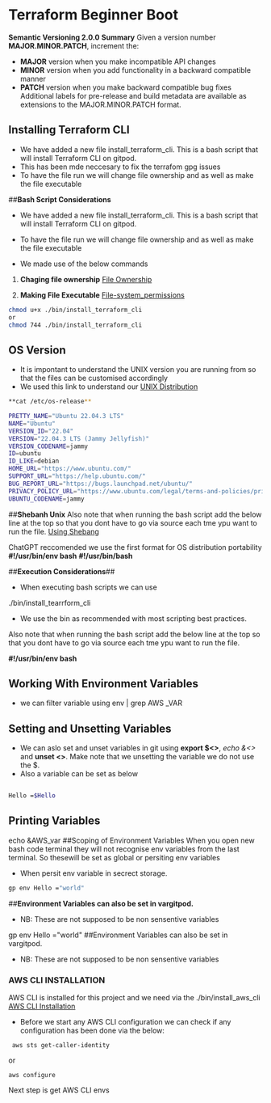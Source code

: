 # Terraform Beginner Boot

**Semantic Versioning 2.0.0**
**Summary**
Given a version number **MAJOR.MINOR.PATCH**, increment the:

- **MAJOR** version when you make incompatible API changes
- **MINOR** version when you add functionality in a backward compatible manner
- **PATCH** version when you make backward compatible bug fixes
Additional labels for pre-release and build metadata are available as extensions to the MAJOR.MINOR.PATCH format.


## **Installing Terraform CLI**
- We have added a new file install_terraform_cli. This is a bash script that will install Terraform CLI on gitpod. 
- This has been mde neccesary to fix the terrafom gpg issues
- To have the file run we will change file ownership and as well as make the file executable

##**Bash Script Considerations**  

- We have added a new file install_terraform_cli. This is a bash script that will install Terraform CLI on gitpod.
- To have the file run we will change file ownership and as well as make the file executable

- We made use of the below commands 

1. **Chaging file ownership** [File Ownership](https://en.wikipedia.org/wiki/Ownership)

2. **Making File Executable** [File-system_permissions](https://en.wikipedia.org/wiki/File-system_permissions)

```sh
chmod u+x ./bin/install_terraform_cli 
or
chmod 744 ./bin/install_terraform_cli 
```


## **OS Version**
- It is impontant to understand the UNIX version you are running from so that the files can be customised accordingly
- We used this link to understand our [UNIX Distribution](https://www.geeksforgeeks.org/how-to-check-the-os-version-in-linux/) 


```sh
**cat /etc/os-release**

PRETTY_NAME="Ubuntu 22.04.3 LTS"
NAME="Ubuntu"
VERSION_ID="22.04"
VERSION="22.04.3 LTS (Jammy Jellyfish)"
VERSION_CODENAME=jammy
ID=ubuntu
ID_LIKE=debian
HOME_URL="https://www.ubuntu.com/"
SUPPORT_URL="https://help.ubuntu.com/"
BUG_REPORT_URL="https://bugs.launchpad.net/ubuntu/"
PRIVACY_POLICY_URL="https://www.ubuntu.com/legal/terms-and-policies/privacy-policy"
UBUNTU_CODENAME=jammy

```

##**Shebanh Unix**
Also note that when running the bash script add the below line at the top so that you dont have to go via source each tme ypu want to run the file.
[Using Shebang](https://bash.cyberciti.biz/guide/Shebang)

ChatGPT reccomended we use the first format for OS distribution portability
**#!/usr/bin/env bash**
**#!/usr/bin/bash**

##**Execution Considerations**##
- When executing bash scripts we can use 

./bin/install_tearrform_cli

- We use the bin as recommended with most scripting best practices.

Also note that when running the bash script add the below line at the top so that you dont have to go via source each tme ypu want to run the file.

**#!/usr/bin/env bash**



## Working With Environment Variables ####

- we can filter variable using env | grep AWS _VAR

## Setting and Unsetting Variables 
- We can aslo set and unset variables in git using **export $<>**, *echo &<>* and **unset <>**. Make note that we unsetting the variable we do not use the $.
- Also a variable can be set as below

```sh

Hello =$Hello
```

## Printing Variables
echo &AWS_var
##Scoping of Environment Variables
When you open new bash code terminal they will not recognise env variables from the last terminal. So thesewill be set as global or persiting env variables
- When persit env variable in secrect storage.


```sh 
gp env Hello ="world"
```

##**Environment Variables can also be set in vargitpod.**
- NB: These are not supposed to be non sensentive variables



gp env Hello ="world"
##Environment Variables can also be set in vargitpod.
- NB: These are not supposed to be non sensentive variables


### **AWS CLI INSTALLATION**

AWS CLI is installed for this project and we need via the ./bin/install_aws_cli
[AWS CLI Installation](https://docs.aws.amazon.com/cli/latest/userguide/getting-started-install.html)

- Before we start any AWS CLI configuration we can check if any configuration has been done via the below:

```
 aws sts get-caller-identity

```

 or 
```
aws configure

```
Next step is get AWS CLI envs
